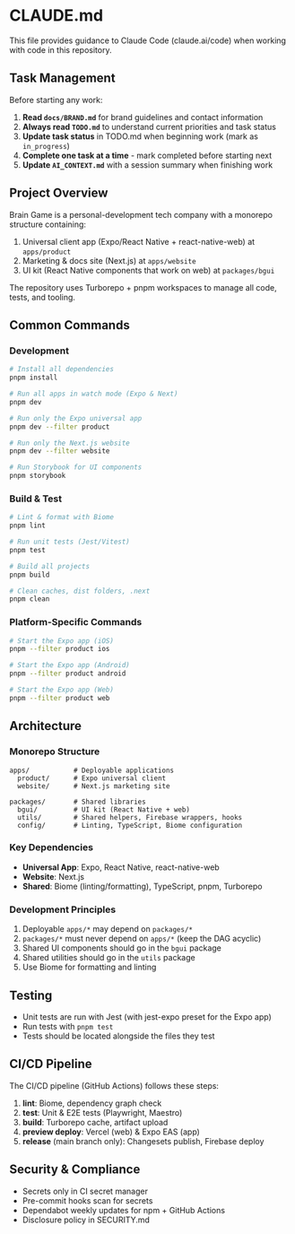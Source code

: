 # CLAUDE.md

This file provides guidance to Claude Code (claude.ai/code) when working with code in this repository.

## Task Management

Before starting any work:
1. **Read `docs/BRAND.md`** for brand guidelines and contact information
2. **Always read `TODO.md`** to understand current priorities and task status
2. **Update task status** in TODO.md when beginning work (mark as `in_progress`)
3. **Complete one task at a time** - mark completed before starting next
4. **Update `AI_CONTEXT.md`** with a session summary when finishing work

## Project Overview

Brain Game is a personal-development tech company with a monorepo structure containing:

1. Universal client app (Expo/React Native + react-native-web) at `apps/product`
2. Marketing & docs site (Next.js) at `apps/website` 
3. UI kit (React Native components that work on web) at `packages/bgui`

The repository uses Turborepo + pnpm workspaces to manage all code, tests, and tooling.

## Common Commands

### Development

```bash
# Install all dependencies
pnpm install

# Run all apps in watch mode (Expo & Next)
pnpm dev

# Run only the Expo universal app
pnpm dev --filter product

# Run only the Next.js website
pnpm dev --filter website

# Run Storybook for UI components
pnpm storybook
```

### Build & Test

```bash
# Lint & format with Biome
pnpm lint

# Run unit tests (Jest/Vitest)
pnpm test

# Build all projects
pnpm build

# Clean caches, dist folders, .next
pnpm clean
```

### Platform-Specific Commands

```bash
# Start the Expo app (iOS)
pnpm --filter product ios

# Start the Expo app (Android)
pnpm --filter product android

# Start the Expo app (Web)
pnpm --filter product web
```

## Architecture

### Monorepo Structure

```
apps/           # Deployable applications
  product/      # Expo universal client
  website/      # Next.js marketing site

packages/       # Shared libraries
  bgui/         # UI kit (React Native + web)
  utils/        # Shared helpers, Firebase wrappers, hooks
  config/       # Linting, TypeScript, Biome configuration
```

### Key Dependencies

- **Universal App**: Expo, React Native, react-native-web
- **Website**: Next.js
- **Shared**: Biome (linting/formatting), TypeScript, pnpm, Turborepo

### Development Principles

1. Deployable `apps/*` may depend on `packages/*`
2. `packages/*` must never depend on `apps/*` (keep the DAG acyclic)
3. Shared UI components should go in the `bgui` package
4. Shared utilities should go in the `utils` package
5. Use Biome for formatting and linting

## Testing

- Unit tests are run with Jest (with jest-expo preset for the Expo app)
- Run tests with `pnpm test`
- Tests should be located alongside the files they test

## CI/CD Pipeline

The CI/CD pipeline (GitHub Actions) follows these steps:

1. **lint**: Biome, dependency graph check
2. **test**: Unit & E2E tests (Playwright, Maestro) 
3. **build**: Turborepo cache, artifact upload
4. **preview deploy**: Vercel (web) & Expo EAS (app)
5. **release** (main branch only): Changesets publish, Firebase deploy

## Security & Compliance

- Secrets only in CI secret manager
- Pre-commit hooks scan for secrets
- Dependabot weekly updates for npm + GitHub Actions
- Disclosure policy in SECURITY.md